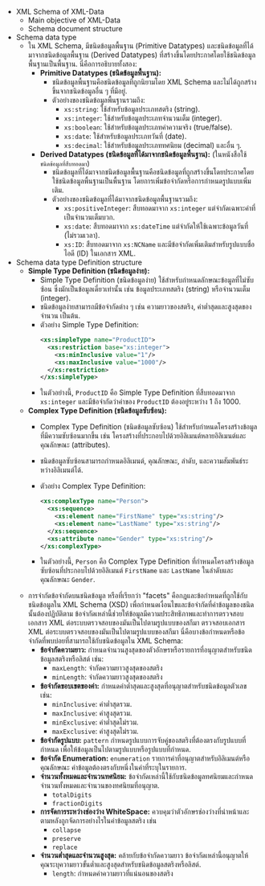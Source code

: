 - XML Schema of XML-Data
	- Main objective of XML-Data
	- Schema document structure
- Schema data type
	- ใน XML Schema, มีชนิดข้อมูลพื้นฐาน (Primitive Datatypes) และชนิดข้อมูลที่ได้มาจากชนิดข้อมูลพื้นฐาน (Derived Datatypes) ที่สร้างขึ้นโดยประกาศโดยใช้ชนิดข้อมูลพื้นฐานเป็นพื้นฐาน. นี่คือการอธิบายทั้งสอง:
		- **Primitive Datatypes (ชนิดข้อมูลพื้นฐาน):**
			- ชนิดข้อมูลพื้นฐานคือชนิดข้อมูลที่ถูกนิยามโดย XML Schema และไม่ได้ถูกสร้างขึ้นจากชนิดข้อมูลอื่น ๆ ที่มีอยู่.
			- ตัวอย่างของชนิดข้อมูลพื้นฐานรวมถึง:
				- `xs:string`: ใช้สำหรับข้อมูลประเภทสตริง (string).
				- `xs:integer`: ใช้สำหรับข้อมูลประเภทจำนวนเต็ม (integer).
				- `xs:boolean`: ใช้สำหรับข้อมูลประเภทค่าความจริง (true/false).
				- `xs:date`: ใช้สำหรับข้อมูลประเภทวันที่ (date).
				- `xs:decimal`: ใช้สำหรับข้อมูลประเภททศนิยม (decimal) และอื่น ๆ.
		- **Derived Datatypes (ชนิดข้อมูลที่ได้มาจากชนิดข้อมูลพื้นฐาน):** (ในหนังสือใช้ `ชนิดข้อมูลที่สืบทอดมา`)
			- ชนิดข้อมูลที่ได้มาจากชนิดข้อมูลพื้นฐานคือชนิดข้อมูลที่ถูกสร้างขึ้นโดยประกาศโดยใช้ชนิดข้อมูลพื้นฐานเป็นพื้นฐาน โดยการเพิ่มข้อจำกัดหรือการกำหนดรูปแบบเพิ่มเติม.
			- ตัวอย่างของชนิดข้อมูลที่ได้มาจากชนิดข้อมูลพื้นฐานรวมถึง:
				- `xs:positiveInteger`: สืบทอดมาจาก `xs:integer` แต่จำกัดเฉพาะค่าที่เป็นจำนวนเต็มบวก.
				- `xs:date`: สืบทอดมาจาก `xs:dateTime` แต่จำกัดให้ใช้เฉพาะข้อมูลวันที่ (ไม่รวมเวลา).
				- `xs:ID`: สืบทอดมาจาก `xs:NCName` และมีข้อจำกัดเพิ่มเติมสำหรับรูปแบบชื่อไอดี (ID) ในเอกสาร XML.
- Schema data type Definition structure
	- **Simple Type Definition (ชนิดข้อมูลง่าย):**
		- Simple Type Definition (ชนิดข้อมูลง่าย) ใช้สำหรับกำหนดลักษณะข้อมูลที่ไม่ซับซ้อน ซึ่งมักเป็นข้อมูลเดี่ยวเท่านั้น เช่น ข้อมูลประเภทสตริง (string) หรือจำนวนเต็ม (integer).
		- ชนิดข้อมูลง่ายสามารถมีข้อจำกัดต่าง ๆ เช่น ความยาวของสตริง, ค่าต่ำสุดและสูงสุดของจำนวน เป็นต้น.
		- ตัวอย่าง Simple Type Definition:
		  ```xml
		  <xs:simpleType name="ProductID">
		    <xs:restriction base="xs:integer">
		      <xs:minInclusive value="1"/>
		      <xs:maxInclusive value="1000"/>
		    </xs:restriction>
		  </xs:simpleType>
		  ```
		- ในตัวอย่างนี้, `ProductID` คือ Simple Type Definition ที่สืบทอดมาจาก `xs:integer` และมีข้อจำกัดว่าค่าของ `ProductID` ต้องอยู่ระหว่าง 1 ถึง 1000.
	- **Complex Type Definition (ชนิดข้อมูลซับซ้อน):**
		- Complex Type Definition (ชนิดข้อมูลซับซ้อน) ใช้สำหรับกำหนดโครงสร้างข้อมูลที่มีความซับซ้อนมากขึ้น เช่น โครงสร้างที่ประกอบไปด้วยอิลิเมนต์หลายอิลิเมนต์และคุณลักษณะ (attributes).
		- ชนิดข้อมูลซับซ้อนสามารถกำหนดอิลิเมนต์, คุณลักษณะ, ลำดับ, และความสัมพันธ์ระหว่างอิลิเมนต์ได้.
		- ตัวอย่าง Complex Type Definition:
		  
		  ```xml
		  <xs:complexType name="Person">
		    <xs:sequence>
		      <xs:element name="FirstName" type="xs:string"/>
		      <xs:element name="LastName" type="xs:string"/>
		    </xs:sequence>
		    <xs:attribute name="Gender" type="xs:string"/>
		  </xs:complexType>
		  ```
		- ในตัวอย่างนี้, `Person` คือ Complex Type Definition ที่กำหนดโครงสร้างข้อมูลซับซ้อนที่ประกอบไปด้วยอิลิเมนต์ `FirstName` และ `LastName` ในลำดับและคุณลักษณะ `Gender`.
	- การจำกัดข้อจำกัดบนชนิดข้อมูล หรือที่เรียกว่า "facets" คือกฎและข้อกำหนดที่ถูกใช้กับชนิดข้อมูลใน XML Schema (XSD) เพื่อกำหนดเงื่อนไขและข้อจำกัดที่ค่าข้อมูลของชนิดนั้นต้องปฏิบัติตาม ข้อจำกัดเหล่านี้ช่วยให้ข้อมูลมีความประสิทธิภาพและทำการตรวจสอบเอกสาร XML ต่อระบบตรวจสอบของมันเป็นไปตามรูปแบบของสกีมา ตรวจสอบเอกสาร XML ต่อระบบตรวจสอบของมันเป็นไปตามรูปแบบของสกีมา นี่คือบางข้อกำหนดหรือข้อจำกัดที่พบบ่อยที่สามารถใช้กับชนิดข้อมูลใน XML Schema:
		- **ข้อจำกัดความยาว:** กำหนดจำนวนสูงสุดของตัวอักษรหรือรายการที่อนุญาตสำหรับชนิดข้อมูลสตริงหรือลิสต์ เช่น:
			- `maxLength`: จำกัดความยาวสูงสุดของสตริง
			- `minLength`: จำกัดความยาวสูงสุดของสตริง
		- **ข้อจำกัดขอบเขตของค่า:** กำหนดค่าต่ำสุดและสูงสุดที่อนุญาตสำหรับชนิดข้อมูลตัวเลข เช่น:
			- `minInclusive`: ค่าต่ำสุดรวม.
			- `maxInclusive`: ค่าสูงสุดรวม.
			- `minExclusive`: ค่าต่ำสุดไม่รวม.
			- `maxExclusive`: ค่าสูงสุดไม่รวม.
		- **ข้อจำกัดรูปแบบ:** `pattern` กำหนดรูปแบบการจับคู่ของสตริงที่ต้องตรงกับรูปแบบที่กำหนด เพื่อให้ข้อมูลเป็นไปตามรูปแบบหรือรูปแบบที่กำหนด.
		- **ข้อจำกัด Enumeration:** `enumeration` รายการค่าที่อนุญาตสำหรับอิลิเมนต์หรือคุณลักษณะ ค่าข้อมูลต้องตรงกับหนึ่งในค่าที่ระบุในรายการ.
		- **จำนวนทั้งหมดและจำนวนทศนิยม:** ข้อจำกัดเหล่านี้ใช้กับชนิดข้อมูลทศนิยมและกำหนดจำนวนทั้งหมดและจำนวนของทศนิยมที่อนุญาต.
			- `totalDigits`
			- `fractionDigits`
		- **การจัดการระหว่างช่องว่าง WhiteSpace:** ควบคุมว่าตัวอักษรช่องว่างที่นำหน้าและตามหลังถูกจัดการอย่างไรในค่าข้อมูลสตริง เช่น
			- `collapse`
			- `preserve`
			- `replace`
		- **จำนวนต่ำสุดและจำนวนสูงสุด:** คล้ายกับข้อจำกัดความยาว ข้อจำกัดเหล่านี้อนุญาตให้คุณระบุความยาวขั้นต่ำและสูงสุดสำหรับชนิดข้อมูลสตริงหรือลิสต์.
			- `length`: กำหนดค่าความยาวที่แน่นอนของสตริง